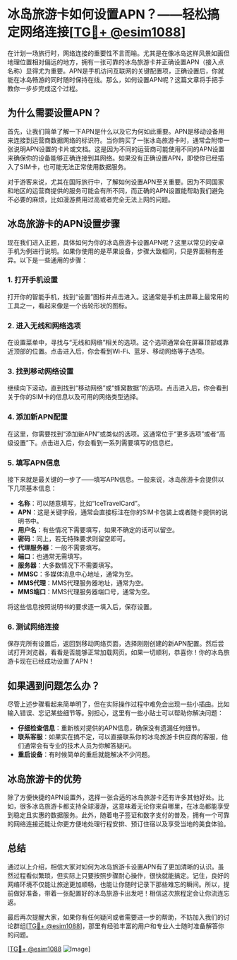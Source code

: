 # 冰岛旅游卡如何设置APN？——轻松搞定网络连接[[TG💪+ @esim1088](https://t.me/s/esim1088)]

在计划一场旅行时，网络连接的重要性不言而喻。尤其是在像冰岛这样风景如画但地理位置相对偏远的地方，拥有一张可靠的冰岛旅游卡并正确设置APN（接入点名称）显得尤为重要。APN是手机访问互联网的关键配置项，正确设置后，你就能在冰岛畅游的同时随时保持在线。那么，如何设置APN呢？这篇文章将手把手教你一步步完成这个过程。

## 为什么需要设置APN？

首先，让我们简单了解一下APN是什么以及它为何如此重要。APN是移动设备用来连接到运营商数据网络的标识符。当你购买了一张冰岛旅游卡时，通常会附带一张说明APN设置的卡片或文档。这是因为不同的运营商可能使用不同的APN设置来确保你的设备能够正确连接到其网络。如果没有正确设置APN，即使你已经插入了SIM卡，也可能无法正常使用数据服务。

对于游客来说，尤其在国际旅行中，了解如何设置APN至关重要。因为不同国家和地区的运营商提供的服务可能会有所不同，而正确的APN设置能帮助我们避免不必要的麻烦，比如漫游费用过高或者完全无法上网的问题。

## 冰岛旅游卡的APN设置步骤

现在我们进入正题，具体如何为你的冰岛旅游卡设置APN呢？这里以常见的安卓手机为例进行说明。如果你使用的是苹果设备，步骤大致相同，只是界面稍有差异。以下是一些通用的步骤：

### 1. 打开手机设置

打开你的智能手机，找到“设置”图标并点击进入。这通常是手机主屏幕上最常用的工具之一，看起来像是一个齿轮形状的图标。

### 2. 进入无线和网络选项

在设置菜单中，寻找与“无线和网络”相关的选项。这个选项通常会在屏幕顶部或靠近顶部的位置。点击进入后，你会看到Wi-Fi、蓝牙、移动网络等子选项。

### 3. 找到移动网络设置

继续向下滚动，直到找到“移动网络”或“蜂窝数据”的选项。点击进入后，你会看到关于你的SIM卡的信息以及可用的网络类型选择。

### 4. 添加新APN配置

在这里，你需要找到“添加新APN”或类似的选项。这通常位于“更多选项”或者“高级设置”下。点击进入后，你会看到一系列需要填写的信息栏。

### 5. 填写APN信息

接下来就是最关键的一步了——填写APN信息。一般来说，冰岛旅游卡会提供以下几项基本信息：

- **名称**：可以随意填写，比如“IceTravelCard”。
- **APN**：这是关键字段，通常会直接标注在你的SIM卡包装上或者随卡提供的说明书中。
- **用户名**：有些情况下需要填写，如果不确定的话可以留空。
- **密码**：同上，若无特殊要求则留空即可。
- **代理服务器**：一般不需要填写。
- **端口**：也通常无需填写。
- **服务器**：大多数情况下不需要填写。
- **MMSC**：多媒体消息中心地址，通常为空。
- **MMS代理**：MMS代理服务器地址，通常为空。
- **MMS端口**：MMS代理服务器端口号，通常为空。

将这些信息按照说明书的要求逐一填入后，保存设置。

### 6. 测试网络连接

保存完所有设置后，返回到移动网络页面，选择刚刚创建的新APN配置。然后尝试打开浏览器，看看是否能够正常加载网页。如果一切顺利，恭喜你！你的冰岛旅游卡现在已经成功设置了APN！

## 如果遇到问题怎么办？

尽管上述步骤看起来简单明了，但在实际操作过程中难免会出现一些小插曲。比如输入错误、忘记某些细节等。别担心，这里有一些小贴士可以帮助你解决问题：

- **仔细检查信息**：重新核对提供的APN信息，确保没有遗漏任何细节。
- **联系客服**：如果实在搞不定，可以直接联系你的冰岛旅游卡供应商的客服，他们通常会有专业的技术人员为你解答疑问。
- **重启设备**：有时候简单的重启就能解决不少问题。

## 冰岛旅游卡的优势

除了方便快捷的APN设置外，选择一张合适的冰岛旅游卡还有许多其他好处。比如，很多冰岛旅游卡都支持全球漫游，这意味着无论你来自哪里，在冰岛都能享受到稳定且实惠的数据服务。此外，随着电子签证和数字支付的普及，拥有一个可靠的网络连接还能让你更方便地处理行程安排、预订住宿以及享受当地的美食体验。

## 总结

通过以上介绍，相信大家对如何为冰岛旅游卡设置APN有了更加清晰的认识。虽然过程看似繁琐，但实际上只要按照步骤耐心操作，很快就能搞定。记住，良好的网络环境不仅能让旅途更加顺畅，也能让你随时记录下那些难忘的瞬间。所以，提前做好准备，带着一张配置好的冰岛旅游卡出发吧！相信这次旅程定会让你流连忘返。

最后再次提醒大家，如果你有任何疑问或者需要进一步的帮助，不妨加入我们的讨论群组[[TG💪+ @esim1088](https://t.me/s/esim1088)]，那里有经验丰富的用户和专业人士随时准备解答你的问题。

[[TG💪+ @esim1088](https://t.me/s/esim1088) ![Image](https://i.postimg.cc/4NQfJmqS/Snipaste-2025-05-13-00-14-12.png)]